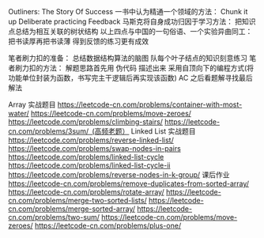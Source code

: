 Outliners: The Story Of Success 一书中认为精通一个领域的方法：
    Chunk it up
    Deliberate practicing
    Feedback
马斯克将自身成功归因于学习方法：
    把知识点总结为相互关联的树状结构
以上四点与中国的一句俗语、一个实验异曲同工：
    把书读厚再把书读薄
    得到反馈的练习更有成效

笔者刷力扣的准备：
    总结数据结构算法的脑图
    队每个叶子结点的知识刻意练习
笔者刷力扣的方法：
    解题思路首先用 伪代码 描述出来
    采用自顶向下的编程方式(将功能单位封装为函数，书写完主干逻辑后再实现该函数)
    AC 之后看题解寻找最后解法

Array 实战题目
https://leetcode-cn.com/problems/container-with-most-water/
https://leetcode-cn.com/problems/move-zeroes/
https://leetcode.com/problems/climbing-stairs/
https://leetcode-cn.com/problems/3sum/ (高频老题）
Linked List 实战题目
https://leetcode.com/problems/reverse-linked-list/
https://leetcode.com/problems/swap-nodes-in-pairs
https://leetcode.com/problems/linked-list-cycle
https://leetcode.com/problems/linked-list-cycle-ii
https://leetcode.com/problems/reverse-nodes-in-k-group/
课后作业
https://leetcode-cn.com/problems/remove-duplicates-from-sorted-array/
https://leetcode-cn.com/problems/rotate-array/
https://leetcode-cn.com/problems/merge-two-sorted-lists/
https://leetcode-cn.com/problems/merge-sorted-array/
https://leetcode-cn.com/problems/two-sum/
https://leetcode-cn.com/problems/move-zeroes/
https://leetcode-cn.com/problems/plus-one/
